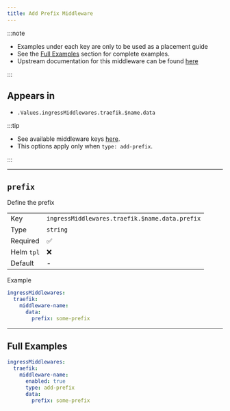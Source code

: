 ```yaml
---
title: Add Prefix Middleware
---
```


:::note

- Examples under each key are only to be used as a placement guide
- See the [Full Examples](/common/middlewares/traefik/add-prefix#full-examples) section for complete examples.
- Upstream documentation for this middleware can be found [here](https://doc.traefik.io/traefik/middlewares/http/addprefix)

:::

## Appears in

- `.Values.ingressMiddlewares.traefik.$name.data`

:::tip

- See available middleware keys [here](/common/middlewares).
- This options apply only when `type: add-prefix`.

:::

---

## `prefix`

Define the prefix

|            |                                                |
| ---------- | ---------------------------------------------- |
| Key        | `ingressMiddlewares.traefik.$name.data.prefix` |
| Type       | `string`                                       |
| Required   | ✅                                              |
| Helm `tpl` | ❌                                              |
| Default    | -                                              |

Example

```yaml
ingressMiddlewares:
  traefik:
    middleware-name:
      data:
        prefix: some-prefix
```

---

## Full Examples

```yaml
ingressMiddlewares:
  traefik:
    middleware-name:
      enabled: true
      type: add-prefix
      data:
        prefix: some-prefix
```
